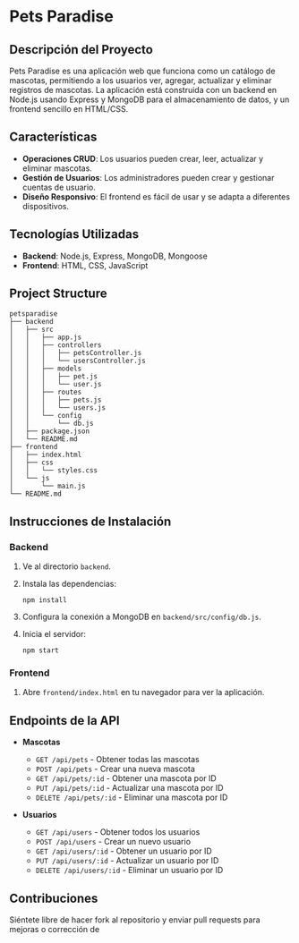 # Pets Paradise

## Descripción del Proyecto
Pets Paradise es una aplicación web que funciona como un catálogo de mascotas, permitiendo a los usuarios ver, agregar, actualizar y eliminar registros de mascotas. La aplicación está construida con un backend en Node.js usando Express y MongoDB para el almacenamiento de datos, y un frontend sencillo en HTML/CSS.

## Características
- **Operaciones CRUD**: Los usuarios pueden crear, leer, actualizar y eliminar mascotas.
- **Gestión de Usuarios**: Los administradores pueden crear y gestionar cuentas de usuario.
- **Diseño Responsivo**: El frontend es fácil de usar y se adapta a diferentes dispositivos.

## Tecnologías Utilizadas
- **Backend**: Node.js, Express, MongoDB, Mongoose
- **Frontend**: HTML, CSS, JavaScript



## Project Structure
```
petsparadise
├── backend
│   ├── src
│   │   ├── app.js
│   │   ├── controllers
│   │   │   ├── petsController.js
│   │   │   └── usersController.js
│   │   ├── models
│   │   │   ├── pet.js
│   │   │   └── user.js
│   │   ├── routes
│   │   │   ├── pets.js
│   │   │   └── users.js
│   │   └── config
│   │       └── db.js
│   ├── package.json
│   └── README.md
├── frontend
│   ├── index.html
│   ├── css
│   │   └── styles.css
│   └── js
│       └── main.js
└── README.md
```

## Instrucciones de Instalación

### Backend
1. Ve al directorio `backend`.
2. Instala las dependencias:

   ```
   npm install
   ```
3. Configura la conexión a MongoDB en `backend/src/config/db.js`.
4. Inicia el servidor:
   ```
   npm start
   ```

### Frontend
1. Abre `frontend/index.html` en tu navegador para ver la aplicación.

## Endpoints de la API
- **Mascotas**
  - `GET /api/pets` - Obtener todas las mascotas
  - `POST /api/pets` - Crear una nueva mascota
  - `GET /api/pets/:id` - Obtener una mascota por ID
  - `PUT /api/pets/:id` - Actualizar una mascota por ID
  - `DELETE /api/pets/:id` - Eliminar una mascota por ID

- **Usuarios**
  - `GET /api/users` - Obtener todos los usuarios
  - `POST /api/users` - Crear un nuevo usuario
  - `GET /api/users/:id` - Obtener un usuario por ID
  - `PUT /api/users/:id` - Actualizar un usuario por ID
  - `DELETE /api/users/:id` - Eliminar un usuario por ID

## Contribuciones
Siéntete libre de hacer fork al repositorio y enviar pull requests para mejoras o corrección de
